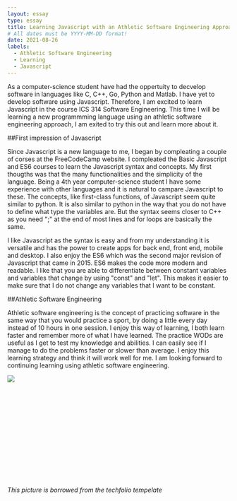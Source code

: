```yaml
---
layout: essay
type: essay
title: Learning Javascript with an Athletic Software Engineering Approach 
# All dates must be YYYY-MM-DD format!
date: 2021-08-26
labels:
  - Athletic Software Engineering
  - Learning
  - Javascript
---
```


As a computer-science student have had the oppertuity to decvelop software in languages like C, C++, Go, Python and Matlab. I have yet to develop software using Javascript. Therefore, I am excited to learn Javascript in the course ICS 314 Software Engineering. This time I will be learning a new programmming language using an athletic software engineering approach, I am exited to try this out and learn more about it.

##First impression of Javascript

Since Javascript is a new language to me, I began by compleating a couple of corses at the FreeCodeCamp website. I compleated the Basic Javascript and ES6 courses to learn the Javascript syntax and concepts. My first thougths was that the many functionalities and the simplicity of the language. Being a 4th year computer-science student I have some experience with other languages and it is natural to campare Javascript to these.  The concepts, like first-class functions, of Javascript seem quite similar to python. It is also similar to python in the way that you do not have to define what type the variables are. But the syntax seems closer to C++ as you need ";" at the end of most lines and for loops are basically the same. 

I like Javascript as the syntax is easy and from my understanding it is versatile and has the power to create apps for back end, front end, mobile and desktop.
I also enjoy the ES6 which was the second major revision of Javascript that came in 2015. ES6 makes the code more modern and readable. I like that you are able to differentiate between constant variables and variables that change by using "const" and "let". This makes it easier to make sure that I do not change any variables that I want to be constant.

##Athletic Software Engineering

Athletic software engineering is the concept of practicing software in the same way that you would practice a sport, by doing a little every day instead of 10 hours in one session. I enjoy this way of learning, I both learn faster and remember more of what I have learned. The practice WODs are useful as I get to test my knowledge and abilities. I can easily see if I manage to do the problems faster or slower than average. I enjoy this learning strategy and think it will work well for me. I am looking forward to continuing learning using athletic software engineering.


<img class="ui medium middle square floated image" src="../images/software-code.jpg">
<br />
<br />
<br />
<br />
<br />
<br />
<br />
<br />
<br />
<br />
<br />
<br />
<br />
<br />

*This picture is borrowed from the techfolio tempelate*

